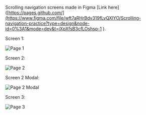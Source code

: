 Scrolling navigation screens made in Figma [Link here]([https://pages.github.com/](https://www.figma.com/file/wft7aRHrBdv319fLvQXlYO/Scrolling-navigation-practice?type=design&node-id=0%3A1&mode=dev&t=iXpXfsB3cfLOshsp-1
).

Screen 1:

![Page 1](https://github.com/akelee/scrollingNavigationFrames/assets/80860409/61c0df50-461b-46bf-82f5-73b61b9c5991)

Screen 2:

![Page 2](https://github.com/akelee/scrollingNavigationFrames/assets/80860409/ed177329-670d-46cc-b7af-6fefae685b68)

Screen 2 Modal:

![Page 2 Modal](https://github.com/akelee/scrollingNavigationFrames/assets/80860409/50f50829-0ed6-4ba7-a8cd-3934497e6a32)

Screen 3:

![Page 3](https://github.com/akelee/scrollingNavigationFrames/assets/80860409/d7a60e23-56a2-4147-a36d-986b4376d15d)
